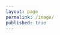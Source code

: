 ```yaml
---
layout: page
permalink: /image/
published: true
---
```


<script>
	var imgs = [];
	{% for img in site.data.img %}
    	imgs.push(['{{img.link}}', '{{img.type}}']);
    {% endfor %}
</script>


<div class="posts">
    <article class="post">
    	<script>
        	var img = location.search.split('id=')[1];
            if(imgs[img][1] == "video
            	
            }
    		//<img src="{{img.link}}.png" alt="{{img.title}}">
    		//<video autoplay="autoplay" loop="loop" poster="{{img.link}}.jpg" preload="auto"><source src="{{img.link}}.webm" type="video/webm"></video>
        </script>
    </article>
</div>
